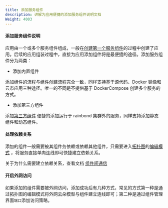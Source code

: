 ```yaml
---
title: 添加服务组件
description: 讲解为应用便捷的添加服务组件说明文档
Weight: 4003
---
```


#### 添加服务组件说明

应用由一个或多个服务组件组成，一般在[创建第一个服务组件](/docs/user-manual/component-create/)的过程中创建了应用。后续的应用组装过程中，直接为应用添加组件将是最便捷的途径。添加服务组件分为两类：

- 添加内置组件

添加组件的流程与[组件创建流程](/docs/user-manual/component-create/creation-process/)完全一致，同样支持基于源代码、Docker 镜像和云市应用三种途径。唯一的不同是不提供基于 DockerCompose 创建多个服务的方式。

- 添加第三方组件

添加[第三方组件](/docs/user-manual/component-create/thirdparty-service/) 便捷的添加运行于 rainbond 集群外的服务，同样支持添加静态组件和动态组件。

#### 处理依赖关系

添加的组件一般需要被其组件务依赖或依赖其他组件，只需要进入[拓扑图](/docs/user-manual/app-manage/app-topology/)的[编辑模式](/docs/user-manual/app-manage/app-topology/#编辑模式) ，将服务直接单向连线即可快捷建立依赖关系。

关于为什么需要建立依赖关系，查看文档 [组件间通信](/docs/user-manual/component-connection/regist_and_discover/)

#### 开启外网访问

如果添加的组件需要被外网访问，添加成功后有几种方式，常见的方式第一种是通过拓扑图的编辑模式将外网云朵模型与组件建立连线即可；第二种是通过组件管理界面`端口`添加访问策略。
